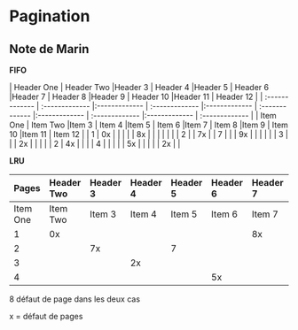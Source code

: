 # Pagination

## Note de Marin

**FIFO**

| Header One     | Header Two     |Header 3     | Header 4     |Header 5     | Header 6     |Header 7     | Header 8     |Header 9     | Header 10     |Header 11     | Header 12     |
| :------------- | :------------- |:------------- | :------------- |:------------- | :------------- |:------------- | :------------- |:------------- | :------------- |
| Item One       | Item Two       |Item 3       | Item 4       |Item 5       | Item 6       |Item 7       | Item 8       |Item 9       | Item 10       |Item 11       | Item 12       |
|     1           |  0x              |             |              |             |              | 8x            |              |              |               |              |              |
|      2          |                |    7x         |              |    7         |              |             |     9x         |              |               |              |              |
|       3         |                |             |        2x      |             |              |             |              |      2        |      4x         |              |              |
|        4        |                |             |              |             |        5x      |             |              |              |               |    2x          |              |

**LRU**

| Pages     | Header Two     |Header 3     | Header 4     |Header 5     | Header 6     |Header 7     | Header 8     |Header 9     | Header 10     |Header 11     | Header 12     |
| :------------- | :------------- |:------------- | :------------- |:------------- | :------------- |:------------- | :------------- |:------------- | :------------- |:------------- |:------------- |
| Item One       | Item Two       |Item 3       | Item 4       |Item 5       | Item 6       |Item 7       | Item 8       |Item 9       | Item 10       |Item 11       | Item 12       |
|     1           |  0x              |             |              |             |              | 8x            |              |              |               |              |              |
|      2          |                |    7x         |              |    7         |              |             |              |       2x       |               |     2         |              |
|       3         |                |             |        2x      |             |              |             |       9x       |              |               |              |              |
|        4        |                |             |              |             |        5x      |             |              |              |        4x       |              |              |


8 défaut de page dans les deux cas

x = défaut de pages
